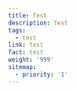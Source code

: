 ```yaml
---
title: Test
description: Test
tags:
  - test
link: test
fact: test
weight: '999'
sitemap:
  - priority: '1'
---
```


